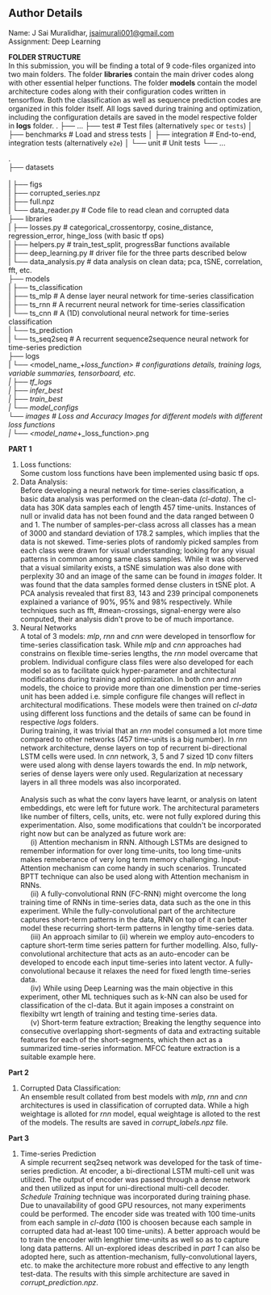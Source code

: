 ## Author Details </br>
Name: J Sai Muralidhar, jsaimurali001@gmail.com </br>
Assignment: Deep Learning </br>

**FOLDER STRUCTURE** </br>
In this submission, you will be finding a total of 9 code-files organized into two main folders. The folder **libraries** contain the main driver codes along with other essential helper functions. The folder **models** contain the model architecture codes along with their configuration codes written in tensorflow. Both the classification as well as sequence prediction codes are organized in this folder itself. All logs saved during training and optimization, including the configuration details are saved in the model respective folder in **logs** folder.
    .
    ├── ...
    ├── test                    # Test files (alternatively `spec` or `tests`)
    │   ├── benchmarks          # Load and stress tests
    │   ├── integration         # End-to-end, integration tests (alternatively `e2e`)
    │   └── unit                # Unit tests
    └── ...



. </br>
├── datasets </br>                            
|   ├── figs </br>
|   ├── corrupted_series.npz </br>
|   ├── full.npz </br>
|   └── data_reader.py                # Code file to read clean and corrupted data  </br>
├── libraries </br>
|   ├── losses.py                    # categorical_crossentorpy, cosine_distance, regression_error, hinge_loss (with basic tf ops) </br>
|   ├── helpers.py                    # train_test_split, progressBar functions available </br>
|   ├── deep_learning.py              # driver file for the three parts described below </br>
|   └── data_analysis.py              # data analysis on clean data; pca, tSNE, correlation, fft, etc. </br>
├── models </br>
|   ├── ts_classification </br>
|       ├── ts_mlp                    # A dense layer neural network for time-series classification </br>
|       ├── ts_rnn                    # A recurrent neural network for time-series classification </br>
|       └── ts_cnn                    # A (1D) convolutional neural network for time-series classification </br>
|   └── ts_prediction </br>
|       └── ts_seq2seq                # A recurrent sequence2sequence neural network for time-series prediction </br>
├── logs </br>
|   └── <model_name_+_loss_function>  # configurations details, training logs, variable summaries, tensorboard, etc. </br>
|       ├── tf_logs </br>
|       ├── infer_best </br>
|       ├── train_best </br>
|       └── model_configs </br>
└── images                            # Loss and Accuracy Images for different models with different loss functions </br>
|   └── <model_name_+_loss_function>.png </br>

**PART 1** </br> 
1. Loss functions: </br>
Some custom loss functions have been implemented using basic tf ops.
2. Data Analysis: </br>
Before developing a neural network for time-series classification, a basic data analysis was performed on the clean-data *(cl-data)*. The cl-data has 30K data samples each of length 457 time-units. Instances of null or invalid data has not been found and the data ranged between 0 and 1. The number of samples-per-class across all classes has a mean of 3000 and standard deviation of 178.2 samples, which implies that the data is not skewed. Time-series plots of randomly picked samples from each class were drawn for visual understanding; looking for any visual patterns in common among same class samples. While it was observed that a visual similarity exists, a tSNE simulation was also done with perplexity 30 and an image of the same can be found in *images* folder. It was found that the data samples formed dense clusters in tSNE plot. A PCA analysis revealed that first 83, 143 and 239 principal componenets explained a variance of 90%, 95% and 98% respectively. While techniques such as fft, #mean-crossings, signal-energy were also computed, their analysis didn't prove to be of much importance. 
3. Neural Networks </br>
A total of 3 models: *mlp*, *rnn* and *cnn* were developed in tensorflow for time-series classification task. While *mlp* and *cnn* approaches had constrains on flexible time-series lengths, the *rnn* model overcame that problem. Individual configure class files were also developed for each model so as to facilitate quick hyper-parameter and architectural modifications during training and optimization. In both *cnn* and *rnn* models, the choice to provide more than one dimenstion per time-series unit has been added i.e. simple configure file changes will reflect in architectural modifications. These models were then trained on *cl-data* using different loss functions and the details of same can be found in respective *logs* folders. </br>
During training, it was trivial that an *rnn* model consumed a lot more time compared to other networks (457 time-units is a big number). In *rnn* network architecture, dense layers on top of recurrent bi-directional LSTM cells were used. In *cnn* network, 3, 5 and 7 sized 1D conv filters were used along with dense layers towards the end. In *mlp* network, series of dense layers were only used. Regularization at necessary layers in all three models was also incorporated. </br>  
Analysis such as what the conv layers have learnt, or analysis on latent embeddings, etc were left for future work. The architectural parameters like number of filters, cells, units, etc. were not fully explored during this experimentation. Also, some modifications that couldn't be incorporated right now but can be analyzed as future work are: </br>
&nbsp;&nbsp;&nbsp;&nbsp; (i) Attention mechanism in RNN. Although LSTMs are designed to remember information for over long time-units, too long time-units makes remeberance of very long term memory challenging. Input-Attention mechanism can come handy in such scenarios. Truncated BPTT technique can also be used along with Attention mechanism in RNNs. </br>
&nbsp;&nbsp;&nbsp;&nbsp; (ii) A fully-convolutional RNN (FC-RNN) might overcome the long training time of RNNs in time-series data, data such as the one in this experiment. While the fully-convolutional part of the architecture captures short-term patterns in the data, RNN on top of it can better model these recurring short-term patterns in lengthy time-series data. </br>
&nbsp;&nbsp;&nbsp;&nbsp; (iii) An approach similar to (ii) wherein we employ auto-encoders to capture short-term time series pattern for further modelling. Also, fully-convolutional architecture that acts as an auto-encoder can be developed to encode each input time-series into latent vector. A fully-convolutional because it relaxes the need for fixed length time-series data. </br>
&nbsp;&nbsp;&nbsp;&nbsp; (iv) While using Deep Learning was the main objective in this experiment, other ML techniques such as k-NN can also be used for classification of the cl-data. But it again imposes a constraint on flexibilty wrt length of training and testing time-series data. </br>
&nbsp;&nbsp;&nbsp;&nbsp; (v) Short-term feature extraction; Breaking the lengthy sequence into consecutive overlapping short-segments of data and extracting suitable features for each of the short-segments, which then act as a summarized time-series information. MFCC feature extraction is a suitable example here. </br>
    
**Part 2** </br>
1. Corrupted Data Classification: </br>
An ensemble result collated from best models with *mlp*, *rnn* and *cnn* architectures is used in classification of corrupted data. While a high weightage is alloted for *rnn* model, equal weightage is alloted to the rest of the models. The results are saved in *corrupt_labels.npz* file.

**Part 3** </br>
1. Time-series Prediction </br>
A simple recurrent seq2seq network was developed for the task of time-series prediction. At encoder, a bi-directional LSTM multi-cell unit was utilized. The output of encoder was passed through a dense network and then utilized as input for uni-directional multi-cell decoder. *Schedule Training* technique was incorporated during training phase. Due to unavailability of good GPU resources, not many experiments could be performed. The encoder side was treated with 100 time-units from each sample in *cl-data* (100 is choosen because each sample in corrupted data had at-least 100 time-units). A better approach would be to train the encoder with lengthier time-units as well so as to capture long data patterns. All un-explored ideas described in *part 1* can also be adopted here, such as attention-mechanism, fully-convolutional layers, etc. to make the architecture more robust and effective to any length test-data.
The results with this simple architecture are saved in *corrupt_prediction.npz*. </br>
